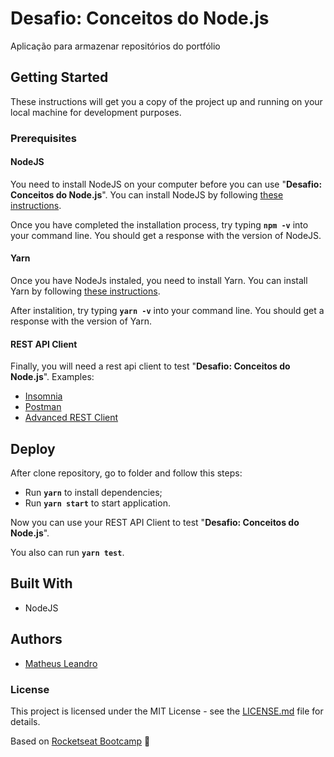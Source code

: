 # Desafio: Conceitos do Node.js

Aplicação para armazenar repositórios do portfólio

## Getting Started

These instructions will get you a copy of the project up and running on your local machine for development purposes.

<h3>Prerequisites</h3>

<h4>NodeJS</h4>

You need to install NodeJS on your computer before you can use "**Desafio: Conceitos do Node.js**". You can install NodeJS by following <a href="https://nodejs.org/en/download/package-manager/">these instructions</a>.

Once you have completed the installation process, try typing **```npm -v```** into your command line. You should get a response with the version of NodeJS.

<h4>Yarn</h4>

Once you have NodeJs instaled, you need to install Yarn. You can install Yarn by following <a href="https://yarnpkg.com/en/docs/getting-started">these instructions</a>.

After instalition, try typing **```yarn -v```** into your command line. You should get a response with the version of Yarn.

<h4>REST API Client</h4>

Finally, you will need a rest api client to test "**Desafio: Conceitos do Node.js**". Examples:

<ul>
  <li><a href="https://insomnia.rest/">Insomnia</a></li>
  <li><a href="https://www.getpostman.com/">Postman</a></li>
  <li><a href="https://install.advancedrestclient.com/install">Advanced REST Client</a></li>
</ul>

## Deploy

After clone repository, go to folder and follow this steps:

- Run **`yarn`** to install dependencies;
- Run **`yarn start`** to start application.

Now you can use your REST API Client to test "**Desafio: Conceitos do Node.js**".

You also can run **`yarn test`**.

## Built With

<ul>
  <li>NodeJS</li>
</ul>

## Authors

<ul>
  <li><a href="http://matheusleandro.com">Matheus Leandro</a></li>
</ul>

<h3>License</h3>

This project is licensed under the MIT License - see the <a href="https://github.com/matheusleandroo/desafio-conceitos-node/blob/master/LICENSE">LICENSE.md</a> file for details.

Based on <a href="https://rocketseat.com.br/bootcamp">Rocketseat Bootcamp</a> :rocket:
